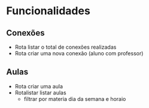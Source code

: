 # Funcionalidades

## Conexões

- Rota listar o total de conexões realizadas
- Rota criar uma nova conexão (aluno com professor)

## Aulas

- Rota criar uma aula
- Rotalistar listar aulas
  - filtrar por materia dia da semana e horaio

